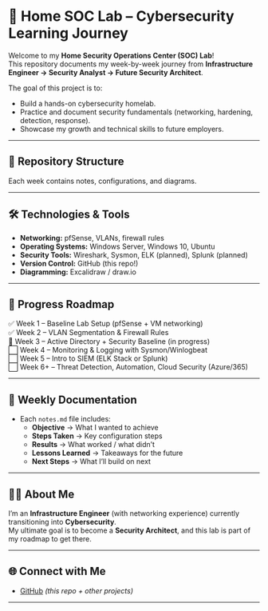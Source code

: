 # 🏡 Home SOC Lab – Cybersecurity Learning Journey

Welcome to my **Home Security Operations Center (SOC) Lab**!  
This repository documents my week-by-week journey from **Infrastructure Engineer → Security Analyst → Future Security Architect**.  

The goal of this project is to:  
- Build a hands-on cybersecurity homelab.  
- Practice and document security fundamentals (networking, hardening, detection, response).  
- Showcase my growth and technical skills to future employers.  

---

## 📂 Repository Structure
Each week contains notes, configurations, and diagrams.  


---

## 🛠️ Technologies & Tools
- **Networking:** pfSense, VLANs, firewall rules  
- **Operating Systems:** Windows Server, Windows 10, Ubuntu  
- **Security Tools:** Wireshark, Sysmon, ELK (planned), Splunk (planned)  
- **Version Control:** GitHub (this repo!)  
- **Diagramming:** Excalidraw / draw.io  

---

## 📅 Progress Roadmap
✅ Week 1 – Baseline Lab Setup (pfSense + VM networking)  
✅ Week 2 – VLAN Segmentation & Firewall Rules  
🔄 Week 3 – Active Directory + Security Baseline (in progress)  
⬜ Week 4 – Monitoring & Logging with Sysmon/Winlogbeat  
⬜ Week 5 – Intro to SIEM (ELK Stack or Splunk)  
⬜ Week 6+ – Threat Detection, Automation, Cloud Security (Azure/365)  

---

## 📖 Weekly Documentation
- Each `notes.md` file includes:  
  - **Objective** → What I wanted to achieve  
  - **Steps Taken** → Key configuration steps  
  - **Results** → What worked / what didn’t  
  - **Lessons Learned** → Takeaways for the future  
  - **Next Steps** → What I’ll build on next  

---

## 👨‍💻 About Me
I’m an **Infrastructure Engineer** (with networking experience) currently transitioning into **Cybersecurity**.  
My ultimate goal is to become a **Security Architect**, and this lab is part of my roadmap to get there.  

---

## 🌐 Connect with Me  
- [GitHub](https://github.com/) *(this repo + other projects)* 
---
